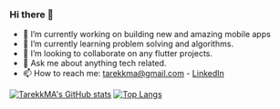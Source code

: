### Hi there 👋

- 🔭 I’m currently working on building new and amazing mobile apps 
- 🌱 I’m currently learning problem solving and algorithms. 
- 👯 I’m looking to collaborate on any flutter projects.
- 💬 Ask me about anything tech related.
- 📫 How to reach me: [tarekkma@gmail.com](mailto:tarekkma@gmail.com) - [LinkedIn](https://www.linkedin.com/in/tarekkma/)
<!-- - ⚡ Fun fact: ... -->
<!-- - 🤔 I’m looking for help with ... -->

<!--
**TarekkMA/tarekkma** is a ✨ _special_ ✨ repository because its `README.md` (this file) appears on your GitHub profile.

Here are some ideas to get you started:

- 🔭 I’m currently working on ...
- 🌱 I’m currently learning ...
- 👯 I’m looking to collaborate on ...
- 🤔 I’m looking for help with ...
- 💬 Ask me about ...
- 📫 How to reach me: ...
- 😄 Pronouns: ...
- ⚡ Fun fact: ...
-->

[![TarekkMA's GitHub stats](https://github-readme-stats.vercel.app/api?username=TarekkMA&show_icons=true&count_private=true&hide_title=true)](https://github.com/TarekkMA/TarekkMA)
[![Top Langs](https://github-readme-stats.vercel.app/api/top-langs/?username=TarekkMA&layout=compact)](https://github.com/TarekkMA?tab=repositories)
